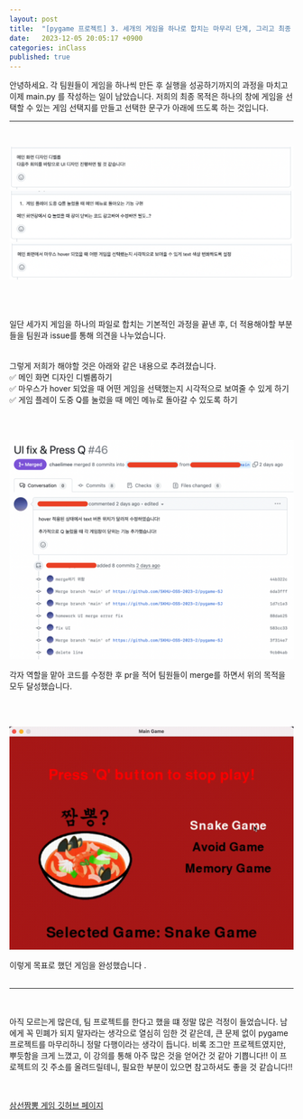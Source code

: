 ```yaml
---
layout: post
title:  "[pygame 프로젝트] 3. 세개의 게임을 하나로 합치는 마무리 단계, 그리고 최종 게임 결과"
date:   2023-12-05 20:05:17 +0900
categories: inClass
published: true
---
```


안녕하세요. 각 팀원들이 게임을 하나씩 만든 후 실행을 성공하기까지의 과정을 마치고 이제 main.py 를 작성하는 일이 남았습니다. 
저희의 최종 목적은 하나의 창에 게임을 선택할 수 있는 게임 선택지를 만들고 선택한 문구가 아래에 뜨도록 하는 것입니다.

___
<br>




<img src="/images/issue1.png"><br/>
<img src="/images/issue2.png"><br/>
<img src="/images/issue3.png"><br/>

<br><br><br> 일단 세가지 게임을 하나의 파일로 합치는 기본적인 과정을 끝낸 후, 더 적용해야할 부분들을 팀원과 issue를 통해 의견을 나누었습니다. <br><br><br>
그렇게 저희가 해야할 것은 아래와 같은 내용으로 추려졌습니다.<br>
✅ 메인 화면 디자인 디벨롭하기<br>
✅ 마우스가 hover 되었을 때 어떤 게임을 선택했는지 시각적으로 보여줄 수 있게 하기<br>
✅ 게임 플레이 도중 Q를 눌렀을 때 메인 메뉴로 돌아갈 수 있도록 하기<br>


<br><br>

<img src="/images/pr.png"><br/>

각자 역할을 맡아 코드를 수정한 후 pr을 적어 팀원들이 merge를 하면서 위의 목적을 모두 달성했습니다. 

<br>
<br>


<img src="/images/game.gif"><br/>

이렇게 목표로 했던 게임을 완성했습니다 .
<br/><br/>

 ___
 <br/><br/>
 아직 모르는게 많은데, 팀 프로젝트를 한다고 했을 떄 정말 많은 걱정이 들었습니다. 남에게 꼭 민폐가 되지 말자라는 생각으로 열심히 임한 것 같은데, 큰 문제 없이 pygame 프로젝트를 마무리하니 정말 다행이라는 생각이 듭니다. 비록 조그만 프로젝트였지만, 뿌듯함을 크게 느꼈고, 이 강의를 통해 아주 많은 것을 얻어간 것 같아 기쁩니다!! 이 프로젝트의 깃 주소를 올려드릴테니, 필요한 부분이 있으면 참고하셔도 좋을 것 같습니다!!


<br><br>
 [삼선짬뽕 게임 깃허브 페이지](https://github.com/chaelimee/pygame-SJ)